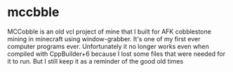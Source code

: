 # mccbble
MCCobble is an old vcl project of mine that I built for AFK cobblestone mining in minecraft using window-grabber.
It's one of my first ever computer programs ever. Unfortunately it no longer works even when compiled with CppBuilder+6 because I lost some files that were needed for it to run. But I still keep it as a reminder of the good old times
